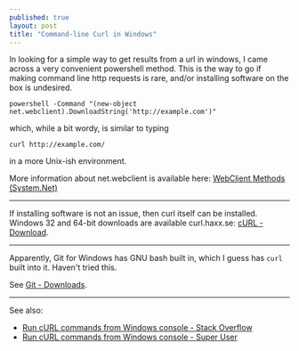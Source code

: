 ```yaml
---
published: true
layout: post
title: "Command-line Curl in Windows"
---
```


In looking for a simple way to get results from a url in windows, I came across a very convenient powershell method. This is the way to go if making command line http requests is rare, and/or installing software on the box is undesired.

```
powershell -Command "(new-object net.webclient).DownloadString('http://example.com')"
```

which, while a bit wordy, is similar to typing

```
curl http://example.com/
```

in a more Unix-ish environment.

More information about net.webclient is available here: [WebClient Methods (System.Net)](https://msdn.microsoft.com/en-us/library/system.net.webclient_methods(v=vs.110).aspx)

---

If installing software is not an issue, then curl itself can be installed. Windows 32 and 64-bit downloads are available curl.haxx.se: [cURL - Download](https://curl.haxx.se/download.html#Win32).

---

Apparently, Git for Windows has GNU bash built in, which I guess has `curl` built into it. Haven't tried this.

See [Git - Downloads](http://git-scm.com/downloads).

---

See also:

* [Run cURL commands from Windows console - Stack Overflow](http://stackoverflow.com/questions/2710748/run-curl-commands-from-windows-console/35818093#35818093)
* [Run cURL commands from Windows console - Super User](http://superuser.com/questions/134685/run-curl-commands-from-windows-console/1049138#1049138)

